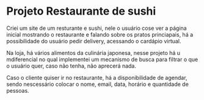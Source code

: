 # Projeto Restaurante de sushi

Criei um site de um resturante e sushi, nele o usuário cose ver a página inicial mostrando o restaurante e falando sobre os pratos princiapais, há a possibilidade do usuário pedir delivery, acessando o cardápio virtual.

Na loja, há vários alimentos da culinária japonesa, nesse projeto há u mdiferencial no qual implementei um mecanismo de busca para filtrar o que o usuário quer, caso não tenha, não aprecerá nada.

Caso o cliente quiser ir no restaurante, há a disponibilidade de agendar, sendo nescessário colocar o nome, email, data, horário e quantidade de pessoas.
